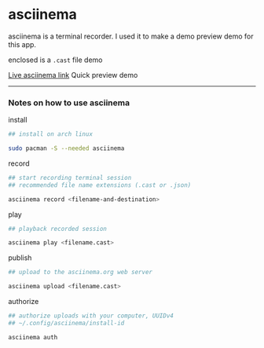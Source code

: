 # asciinema

asciinema is a terminal recorder. I used it to make a demo preview demo for this app.

enclosed is a ```.cast``` file demo

[Live asciinema link](https://asciinema.org/a/217793) Quick preview demo

---

### Notes on how to use asciinema

install
```sh
## install on arch linux

sudo pacman -S --needed asciinema
```

record
```sh
## start recording terminal session
## recommended file name extensions (.cast or .json)

asciinema record <filename-and-destination>
```

play
```sh
## playback recorded session

asciinema play <filename.cast>
```

publish
```sh
## upload to the asciinema.org web server

asciinema upload <filename.cast>
```

authorize
```sh
## authorize uploads with your computer, UUIDv4
## ~/.config/asciinema/install-id

asciinema auth
```
